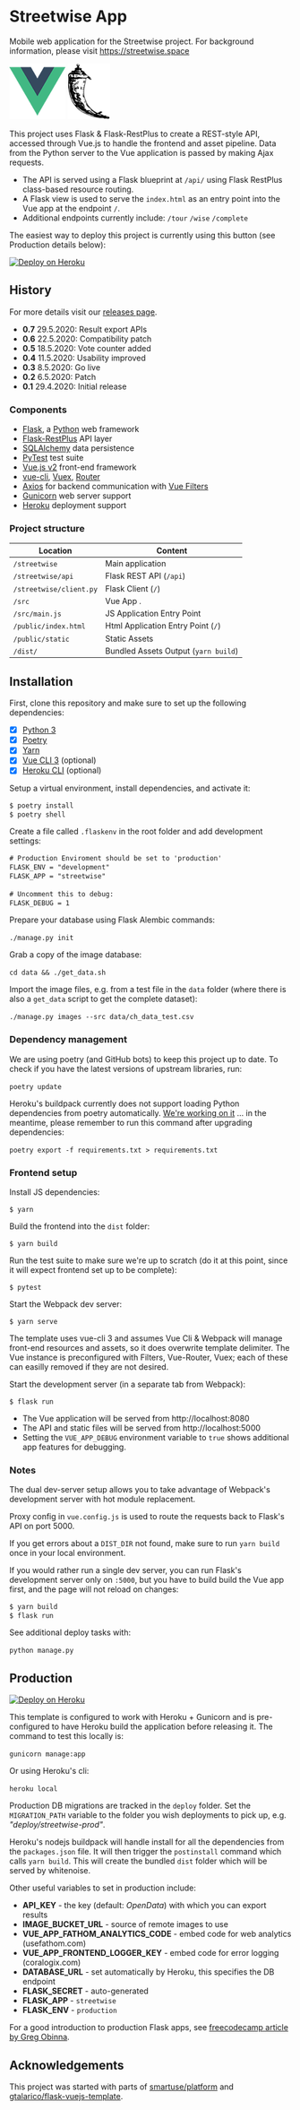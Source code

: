 # Streetwise App

Mobile web application for the Streetwise project. For background information, please visit https://streetwise.space

![Vue Logo](/docs/vue-logo.png "Vue Logo") ![Flask Logo](/docs/flask-logo.png "Flask Logo")

This project uses Flask & Flask-RestPlus to create a REST-style API, accessed through Vue.js to handle the frontend and asset pipeline. Data from the Python server to the Vue application is passed by making Ajax requests.

- The API is served using a Flask blueprint at `/api/` using Flask RestPlus class-based resource routing.
- A Flask view is used to serve the `index.html` as an entry point into the Vue app at the endpoint `/`.
- Additional endpoints currently include: `/tour` `/wise` `/complete`

The easiest way to deploy this project is currently using this button (see Production details below):

[![Deploy on Heroku](https://www.herokucdn.com/deploy/button.svg)](https://heroku.com/deploy?template=https://github.com/streetwise/streetwise-app)

## History

For more details visit our [releases page](https://github.com/Streetwise/streetwise-app/releases).

- **0.7** 29.5.2020: Result export APIs
- **0.6** 22.5.2020: Compatibility patch
- **0.5** 18.5.2020: Vote counter added
- **0.4** 11.5.2020: Usability improved
- **0.3** 8.5.2020: Go live
- **0.2** 6.5.2020: Patch
- **0.1** 29.4.2020: Initial release

### Components

* [Flask](https://flask.palletsprojects.com/), a [Python](https://python.org) web framework
* [Flask-RestPlus](https://flask-restplus.readthedocs.io/en/stable/) API layer
* [SQLAlchemy](https://docs.sqlalchemy.org/) data persistence
* [PyTest](https://pytest.org) test suite
* [Vue.js v2](https://vuejs.org/v2/guide/) front-end framework
* [vue-cli](https://github.com/vuejs/vue-cli/blob/dev/docs/README.md), [Vuex](https://vuex.vuejs.org/), [Router](https://router.vuejs.org/)
* [Axios](https://github.com/axios/axios/) for backend communication with [Vue Filters](https://vuejs.org/v2/guide/filters.html)
* [Gunicorn](https://gunicorn.org/) web server support
* [Heroku](https://heroku.com) deployment support

### Project structure

| Location                |  Content                             |
|-------------------------|--------------------------------------|
| `/streetwise`           | Main application                     |
| `/streetwise/api`       | Flask REST API (`/api`)              |
| `/streetwise/client.py` | Flask Client (`/`)                   |
| `/src`                  | Vue App .                            |
| `/src/main.js`          | JS Application Entry Point           |
| `/public/index.html`    | Html Application Entry Point (`/`)   |
| `/public/static`        | Static Assets                        |
| `/dist/`                | Bundled Assets Output (`yarn build`) |

## Installation

First, clone this repository and make sure to set up the following dependencies:

- [X] [Python 3](https://python.org)
- [X] [Poetry](https://python-poetry.org/docs/)
- [X] [Yarn](https://yarnpkg.com/en/docs/install)
- [X] [Vue CLI 3](https://cli.vuejs.org/guide/installation.html) (optional)
- [X] [Heroku CLI](https://devcenter.heroku.com/articles/heroku-cli) (optional)

Setup a virtual environment, install dependencies, and activate it:

```
$ poetry install
$ poetry shell
```

Create a file called `.flaskenv` in the root folder and add development settings:

```
# Production Enviroment should be set to 'production'
FLASK_ENV = "development"
FLASK_APP = "streetwise"

# Uncomment this to debug:
FLASK_DEBUG = 1
```

Prepare your database using Flask Alembic commands:

`./manage.py init`

Grab a copy of the image database:

`cd data && ./get_data.sh`

Import the image files, e.g. from a test file in the `data` folder (where there is also a `get_data` script to get the complete dataset):

`./manage.py images --src data/ch_data_test.csv`

### Dependency management

We are using poetry (and GitHub bots) to keep this project up to date. To check if you have the latest versions of upstream libraries, run:

`poetry update`

Heroku's buildpack currently does not support loading Python dependencies from poetry automatically. [We're working on it](https://github.com/heroku/heroku-buildpack-python/issues/796#issuecomment-611198469) ... in the meantime, please remember to run this command after upgrading dependencies:

`poetry export -f requirements.txt > requirements.txt`

### Frontend setup

Install JS dependencies:

```
$ yarn
```

Build the frontend into the `dist` folder:

```
$ yarn build
```

Run the test suite to make sure we're up to scratch (do it at this point, since it will expect frontend set up to be complete):

```
$ pytest
```

Start the Webpack dev server:

```
$ yarn serve
```

The template uses vue-cli 3 and assumes Vue Cli & Webpack will manage front-end resources and assets, so it does overwrite template delimiter. The Vue instance is preconfigured with Filters, Vue-Router, Vuex; each of these can easilly removed if they are not desired.

Start the development server (in a separate tab from Webpack):

```
$ flask run
```

- The Vue application will be served from http://localhost:8080
- The API and static files will be served from http://localhost:5000
- Setting the `VUE_APP_DEBUG` environment variable to `true` shows additional app features for debugging.

### Notes

The dual dev-server setup allows you to take advantage of Webpack's development server with hot module replacement.

Proxy config in `vue.config.js` is used to route the requests back to Flask's API on port 5000.

If you get errors about a `DIST_DIR` not found, make sure to run `yarn build` once in your local environment.

If you would rather run a single dev server, you can run Flask's development server only on `:5000`, but you have to build build the Vue app first, and the page will not reload on changes:

```
$ yarn build
$ flask run
```

See additional deploy tasks with:

`python manage.py`

## Production

[![Deploy on Heroku](https://www.herokucdn.com/deploy/button.svg)](https://heroku.com/deploy?template=https://github.com/streetwise/streetwise-app)

This template is configured to work with Heroku + Gunicorn and is pre-configured to have Heroku build the application before releasing it. The command to test this locally is:

`gunicorn manage:app`

Or using Heroku's cli:

`heroku local`

Production DB migrations are tracked in the `deploy` folder. Set the `MIGRATION_PATH` variable to the folder you wish deployments to pick up, e.g. _"deploy/streetwise-prod"_.

Heroku's nodejs buildpack will handle install for all the dependencies from the `packages.json` file.
It will then trigger the `postinstall` command which calls `yarn build`.
This will create the bundled `dist` folder which will be served by whitenoise.

Other useful variables to set in production include:

- **API_KEY** - the key (default: _OpenData_) with which you can export results
- **IMAGE_BUCKET_URL** - source of remote images to use
- **VUE_APP_FATHOM_ANALYTICS_CODE** - embed code for web analytics (usefathom.com)
- **VUE_APP_FRONTEND_LOGGER_KEY** - embed code for error logging (coralogix.com)
- **DATABASE_URL** - set automatically by Heroku, this specifies the DB endpoint
- **FLASK_SECRET** - auto-generated
- **FLASK_APP** - `streetwise`
- **FLASK_ENV** - `production`

For a good introduction to production Flask apps, see [freecodecamp article by Greg Obinna](https://www.freecodecamp.org/news/structuring-a-flask-restplus-web-service-for-production-builds-c2ec676de563/).

## Acknowledgements

This project was started with parts of [smartuse/platform](https://github.com/smartuse/platform) and [gtalarico/flask-vuejs-template](https://github.com/gtalarico/flask-vuejs-template).
